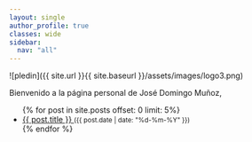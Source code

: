 ```yaml
---
layout: single
author_profile: true
classes: wide
sidebar:
  nav: "all"
---
```


![pledin]({{ site.url }}{{ site.baseurl }}/assets/images/logo3.png)

Bienvenido a la página personal de José Domingo Muñoz, 

<ul>
  {% for post in site.posts offset: 0 limit: 5%}
    <li>
      <a href="{{ site.baseurl }}{{ post.url }}">
        {{ post.title }}
      </a>
      <small>({{ post.date | date: "%d-%m-%Y" }})</small>
    </li>
  {% endfor %}
</ul>